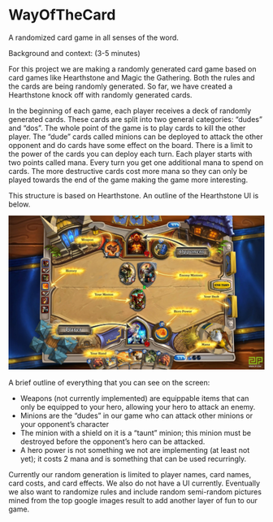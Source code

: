 # WayOfTheCard
A randomized card game in all senses of the word.

Background and context: (3-5 minutes) 

For this project we are making a randomly generated card game based on card games like Hearthstone and Magic the Gathering. Both the rules and the cards are being randomly generated. So far, we have created a Hearthstone knock off with randomly generated cards. 
	
In the beginning of each game, each player receives  a deck of randomly generated cards. These cards are split into two general categories: “dudes” and “dos”. The whole point of the game is to play cards to kill the other player. The “dude” cards called minions can be deployed to attack the other opponent and do cards have some effect on the board. There is a limit to the power of the cards you can deploy each turn. Each player starts with two points called mana. Every turn you get one additional mana to spend on cards. The more destructive cards cost more mana so they can only be played towards the end of the game making the game more interesting. 

This structure is based on Hearthstone. An outline of the Hearthstone UI is below. 

<img src="https://github.com/juicyslew/WayOfTheCard/blob/master/hearthStone.png" width="600">

A brief outline of everything that you can see on the screen:

* Weapons (not currently implemented) are equippable items that can only be equipped to your hero, allowing your hero to attack an enemy.
* Minions are the “dudes” in our game who can attack other minions or your opponent’s character
* The minion with a shield on it is a “taunt” minion; this minion must be destroyed before the opponent’s hero can be attacked.
* A hero power is not something we not are implementing (at least not yet); it costs 2 mana and is something that can be used recurringly.

Currently our random generation is limited to player names, card names, card costs, and card effects. We also do not have a UI currently. Eventually we also want to randomize rules and include random semi-random pictures mined from the top google images result to add another layer of fun to our game.

